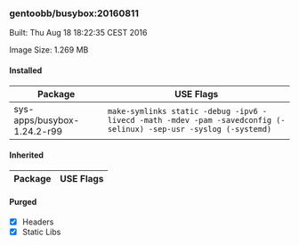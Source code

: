 ### gentoobb/busybox:20160811
Built: Thu Aug 18 18:22:35 CEST 2016

Image Size: 1.269 MB
#### Installed
Package | USE Flags
--------|----------
sys-apps/busybox-1.24.2-r99 | `make-symlinks static -debug -ipv6 -livecd -math -mdev -pam -savedconfig (-selinux) -sep-usr -syslog (-systemd)`
#### Inherited
Package | USE Flags
--------|----------
#### Purged
- [x] Headers
- [x] Static Libs
